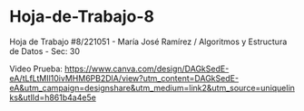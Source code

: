 # Hoja-de-Trabajo-8
Hoja de Trabajo #8/221051 - María José Ramírez / Algoritmos y Estructura de Datos - Sec: 30

Video Prueba: https://www.canva.com/design/DAGkSedE-eA/tLfLtMIl10ivMHM6PB2DlA/view?utm_content=DAGkSedE-eA&utm_campaign=designshare&utm_medium=link2&utm_source=uniquelinks&utlId=h861b4a4e5e
